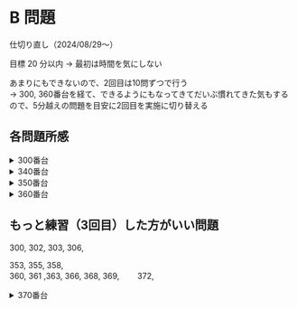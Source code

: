 # B 問題

仕切り直し（2024/08/29〜）

目標 20 分以内 -> 最初は時間を気にしない

あまりにもできないので、2回目は10問ずつで行う  
-> 300, 360番台を経て、できるようにもなってきてだいぶ慣れてきた気もするので、5分越えの問題を目安に2回目を実施に切り替える

## 各問題所感

<details>
<summary>300番台</summary>

### 300

1:  
いきなり1時間以上考えてもわからないの来たw  
回答を見た。考え方は合ってたけど実装がよくわからなかったので確認

2:  
・ずらす数(s,t)の方が外側、インデックス(i, j)は内側  
　そうでないと内側のループでずらした状態を確認できない  
・`インデックス - 足した数 + MAX項数 or 行数` ではMAX項数 or 行数✖️2までしか見れない  
　`インデックス - 足した数 + MAX項数 or 行数` にMAX項数 or 行数で割ったあまりをインデックスとするとうまくいく

この基本がわかっていないのでまたまた時間を食ってしまった。。。

### 301

1:  
とにかく丁寧に解いたところうまく行った  
B問題はとにかく丁寧、これでいこう

2:  
特にいうことはないけど、もうちょっと早くしたいな、  
と思ったけど、1回目より若干早かったからまあよし

### 302

1:  
１方向に対するアプローチをうまく書けたかな

2:  
解説見ながらもっと全探索 && もっと簡潔な書き方を学ぶ

- xとyの方向をバラすのはアリ  
- 進んだ先のインデックスを変数化する。いちいち`i + dy[d] * k`とか書かない  
- 一番内側のループで範囲外を感知、範囲外なら終了させる  
- 一度全ての文字列を取得させる→特定パターンだった時のみ出力させる  

などなど、学びは多かった。もう一回やろう。


### 303

1:  
私の回答：  
各人の配列の中に、相手の配列を作り、隣り合っていたかどうかをチェックした  
-> 隣り合っていない個数を数え上げる

解説：  
全ての組(x, y)が隣り合っているかを数え上げる

`.at(i)` だと逆にわかりにくいかな。。。。`[i]` で書こうかどうしようか

2:  
同じように作成、でも実装にすごい時間がかかってしまう  
解説の通りに数え上げていったらとても楽にできた

条件分岐しないで済むものは、極力配列を確認しながら処理をする
数え上げ系はその内容を重視しているわけではないことを覚える

→実際の配列のインデックスは内側、条件に合致しない場合はフラグを外す、等、できなかった実装ができているので上達はしている。はず。

### 304

1:  
全ケース書き出す必要がなく、for文で書けたのはよかった

2:  
同じくかけた。これは大丈夫そう。

### 305

1:  
char型の数値変換は問題なし  
基本ロジックは問題なさそうなのにflagを１ループごとに初期化させるようにして悩んでしまった。。。。

2:  
前回引っかかったところは全てパスして成功！バンザイ！！

### 306

1:
bitきたー

2:
bitのやり方は覚えていたので問題なし  
ただ、下記のような場合は `ans` だけではなく `A` も `unsigned long long` にしておく必要があることは知らなかったなあ。。。。

```
for (int i = 0; i < 64; i++) {
  cin >> A;
  ans += A << i
}
```

でもよくよく考えると下記の場合でintで出力されるのと同じことか。。。

```
int A = 7;
double B = 2;

cout << A / B << endl;
```

### 307

1:  
解説一瞬見た時のi ≠ jに気付かされた  
それ以外にもSTを足し上げていたりだとか、色々勘違いをしていた

実装しながらではなくて、実装する前に考えたほうがいいのかな

2:  
覚えていたので問題なし

### 308

1:  
落ち着いてやればOK

2:  
これも落ち着いてやれた。

### 309

1:  
解説みた  
-> 数字が分解されていないものは文字列として受け取って処理するほうが楽
　その上で外側のますがどうやって動くかを考えて書いていく

これも落ち着いてやること  
B問題はとにかく落ち着くこと、ロジックは分かっているのでそれを忠実に再現すること

2:  
解説通りに解けた。  
あとは、サイズNの文字列をスマートに作れればいいんだけど、いい関数はないものか

-> `string S(N, 'X');` でいいらしい!!

</details>

<details>
<summary>340番台</summary>

### 340

1:  
特に問題なし

### 341

解説見ながらint->llにすればOKだったことを知る、、、、  
10^9 はllにしないといけないんでしたね。。。  
`2^8(2,147,483,647) < 10^9(10,000,000,000)`

### 342

1:  
頭がふわふわした状態で始めたため、本当にこれでいいのか？？？と疑問に思いつつの進み方になってしまった

### 343

1:  
問題が理解できておらず、ぼんやりする時間が入ってしまった、、、

### 344

1:  
なんかやっぱり頭がふわふわしているまま解いている印象  
結論：肉体的に疲れている日は頭も回らない

### 345

1:  
言語仕様の問題？
なんか、とある小数点以上の最長の整数値取得する関数がある気がする  
`(X + 9) / 10` -> `(a + b - 1) / b`  この式だ。忘れる。。

### 346

1:  
ある特定の、でも連続して出てくる文字列を探すとき、配列の文字数で割ったあまりをインデックスに使う方法、有効  
345, 346どちらもこのあと使うであろうテクニックが詰まっているなあ。。。

</details>

<details>
<summary>350番台</summary>

### 350

1:  
問題なく終了。360番台が全然できない問題ばっかりだったので少しホッとした

### 351

1:  
難なく解答

### 352

1:  
時間がかかってしまったけれど、基本の方針に問題はなし  
→SとTそれぞれのインデックスを見ることにする

2:  
焦りすぎて必要な変数宣言まで消してCEになってしまった  
これがなければ5分切れていたな。。。

### 353

1:  
時間はかかったけど、なんとか解けた。

2:  
while入れないとなあ、というのはわかるけどやっぱりわからんw  
難しいなあ。。。

### 354

1:  
最初、またMapを作ろうとしたが、Map作らずとも行けることが途中で分かったので、作り直しをした。  
時間はかかってしまったけれど、それでも最後はきちっと解けたのでよしとする。

2:  
Mapは作らないぞ、という頭で行ったので早かった  
初見でも判断できるようになりたい

### 355

1:  
大体B問題で要求されるレベルが把握できるようになってきた気がする。  
同時に、それにアジャストすることもできるようになってきた気がする

2:  
最初より時間がかかってしまった  
AとBで見るものを逆にしてしまっていた、、、、

### 356

1:  
解くことはできるな、という自信はついてきた

2:  
この問題は特にいうことなし

### 357

1:  
解く方針は間違っていないけど、プラスとマイナスがよく分かっていなかった。。。  
もう少し早く解けたはずなのに

2:  
早く解けたけれども、  
`for (auto &i : a) cout << i;` の形で文字列を書き出そうとするとうまくいかないので注意

### 358

1:  
これも特にいうことなし  
けど、冷静に考えるとわざわざTを配列化する必要はなかったかな

2:  
焦ってしまってよくわからないことをやってしまった

### 359

1:  
特にいうことなし

</details>

<details>
<summary>360番台</summary>

### 360

1:  
問題文を理解することができない。。。。

2:  
やっぱり問題文を理解できていないので、時間がかかった。  
もう少し細かいところまで理解できるようになりたいな、図解がいるかな

### 361

1:  
立体図形は無理、ということであっさり解説を確認。  
なるほどね、一定区間との共通部分を確認することでいけると。

2:  
x, y, z 座標全ての共通部分がある場合はYes、ということがわかっておらず、立式で失敗  
あと、外部関数化もよくわかっていなかった

### 362

1:  
三平方の定理！傾きが-1になるところを探す、みたいに難しく考えすぎていた

2:  
三平方の定理であることがつかめればそんなに苦労はしない

### 363

1:  
日付のカウントと何人いるかのカウントを別に考える必要があるのにごっちゃになってしまった  
あと、カウントした後にループを抜けるか判断してから日を増やすこの順番が大事  
そこは一部失敗したけどまあまあできているかな

ここ何回か、先にwhileの中身の処理を書いた後にwhileで囲むやり方をしているのだけど、その方が焦らないかも

2:  
条件がごっちゃになってしまったけれども、うまくいったんじゃないかと思っている  
とはいえ、時間が1回目よりかかっているのでもう一回かな。。。

### 364

1:  
盤面系は動く方向を足してやる方法でうまくいきそう  
あとはどうやってスピードを上げるかかな、、、、

2: 
設計はうまくいっていたが、三項演算子で失敗していたな。。。  
これは何度かやって慣れていこう

### 365

1:  
`sort(x.rbegin(), x.rend());` もテンプレに入れた方がいいな。。。。

2:  
特にいうことなし

### 366

1:  
最初のロジックは良かったけれども、不要な `*` をとるロジックがよくわからず解説確認  
そうか、もう一回見て、末尾が*なら取れば良かったのね

2:  
末尾を確認する方法、文字列の長さを取得してからその最後を確認すること

### 367

1:  
int と double の調整も上手くできたと思う  
でももう少しタイム縮められたかな！

2:  
何も考えずdouble型で処理するだけでOK  
ただし、いつもうまくいくとは限らない。文字列で取得し、末尾が`0`だった場合は削除するなどした方が確実

### 368

1:  
そこそこ時間がかかったけど、while文の抜け出しをきちんと書けるようになったところは自分としても評価していいと思う

2:  
前より若干早くなった  
先にしっかり条件確認しておけばもっと早くできたかな

### 369

1:  
落ち着いていけばOK

2:  
配列2つ目の要素から前の要素との差を確認する方がスマートだったな。。。。

</details>

## もっと練習（3回目）した方がいい問題

300, 302, 303, 306,  

353, 355, 358,  
360, 361 ,363, 366, 368, 369,　　
372,

<details>
<summary>370番台</summary>

### 370

1:  
26分越えで攻略

とはいえ夜中の回らない頭じゃこれが限界寧ろよくやったっしょ

### 371

1:  
これ絶対6分切れたな  
A問題のJiroより簡単だった。。。。

### 372

1:  
しばらく理解できなかったなあ、、、  
ある程度「こういうもの」と覚えるしかないものかも

</details>
